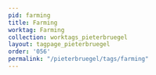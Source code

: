 ```yaml
---
pid: farming
title: Farming
worktag: Farming
collection: worktags_pieterbruegel
layout: tagpage_pieterbruegel
order: '056'
permalink: "/pieterbruegel/tags/farming"
---
```

